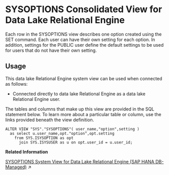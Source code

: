 <!-- loio3be95b3c6c5f10148dc3f29794c937a6 -->

# SYSOPTIONS Consolidated View for Data Lake Relational Engine

Each row in the SYSOPTIONS view describes one option created using the SET command. Each user can have their own setting for each option. In addition, settings for the PUBLIC user define the default settings to be used for users that do not have their own setting.



<a name="loio3be95b3c6c5f10148dc3f29794c937a6__section_vwg_vhq_b4b"/>

## Usage

This data lake Relational Engine system view can be used when connected as follows:

-   Connected directly to data lake Relational Engine as a data lake Relational Engine user.



The tables and columns that make up this view are provided in the SQL statement below. To learn more about a particular table or column, use the links provided beneath the view definition.

```
ALTER VIEW "SYS"."SYSOPTIONS"( user_name,"option",setting ) 
  as select u.user_name,opt."option",opt.setting
    from SYS.ISYSOPTION as opt
      join SYS.ISYSUSER as u on opt.user_id = u.user_id;
```

**Related Information**  


[SYSOPTIONS System View for Data Lake Relational Engine (SAP HANA DB-Managed)](https://help.sap.com/viewer/a898e08b84f21015969fa437e89860c8/2024_1_QRC/en-US/dba073ed1197467fba29d62c6e157c85.html "Each row in the SYSOPTIONS view describes one option created using the SET command. Each user can have their own setting for each option. In addition, settings for the PUBLIC user define the default settings to be used for users that do not have their own setting.") :arrow_upper_right:

